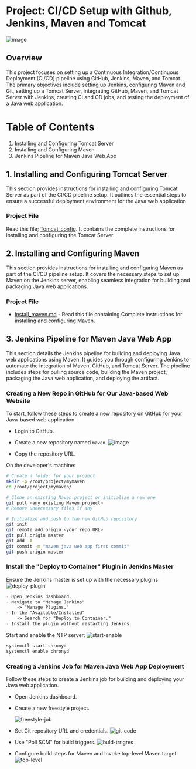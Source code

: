 # Project: CI/CD Setup with Github, Jenkins, Maven and Tomcat

![image](https://github.com/SirJosh-i/Basic-Devops---CI-CD/assets/69949528/397e566d-04d5-4876-8e6a-8596b92136e6)

## Overview

This project focuses on setting up a Continuous Integration/Continuous Deployment (CI/CD) pipeline using GitHub, Jenkins, Maven, and Tomcat. The primary objectives include setting up Jenkins, configuring Maven and Git, setting up a Tomcat Server, integrating GitHub, Maven, and Tomcat Server with Jenkins, creating CI and CD jobs, and testing the deployment of a Java web application.

# Table of Contents

1. Installing and Configuring Tomcat Server
2. Installing and Configuring Maven
3. Jenkins Pipeline for Maven Java Web App

## 1. Installing and Configuring Tomcat Server

This section provides instructions for installing and configuring Tomcat Server as part of the CI/CD pipeline setup. It outlines the essential steps to ensure a successful deployment environment for the Java web application

  ### Project File

  Read this file; [Tomcat_config](https://github.com/SirJosh-i/mymaven.git). It contains the complete instructions for installing and configuring the Tomcat Server.

## 2. Installing and Configuring Maven

This section provides instructions for installing and configuring Maven as part of the CI/CD pipeline setup. It covers the necessary steps to set up Maven on the Jenkins server, enabling seamless integration for building and packaging Java web applications.

### Project File
- [install_maven.md](https://github.com/anilrajrimal1/mymaven/blob/master/install_maven.md) - Read this file containing Complete instructions for installing and configuring Maven.

## 3. Jenkins Pipeline for Maven Java Web App

This section details the Jenkins pipeline for building and deploying Java web applications using Maven. It guides you through configuring Jenkins to automate the integration of Maven, GitHub, and Tomcat Server. The pipeline includes steps for pulling source code, building the Maven project, packaging the Java web application, and deploying the artifact.

### Creating a New Repo in GitHub for Our Java-based Web Website

To start, follow these steps to create a new repository on GitHub for your Java-based web application.

- Login to GitHub.
- Create a new repository named `maven`.
![image](https://github.com/SirJosh-i/Basic-Devops---CI-CD/assets/69949528/21fe0211-e5e6-441e-af16-ba19ee6e9907)

- Copy the repository URL.

On the developer's machine:

```bash
# Create a folder for your project
mkdir -p /root/project/mymaven
cd /root/project/mymaven/

# Clone an existing Maven project or initialize a new one
git pull <any existing Maven project>
# Remove unnecessary files if any

# Initialize and push to the new GitHub repository
git init
git remote add origin <your repo URL>
git pull origin master
git add -A
git commit -m "maven java web app first commit"
git push origin master
```
### Install the "Deploy to Container" Plugin in Jenkins Master
Ensure the Jenkins master is set up with the necessary plugins.
  ![deploy-plugin](https://github.com/anilrajrimal1/mymaven/blob/master/screenshots/Deploy%20to%20container%20plugin%20download.png)
```markdown
- Open Jenkins dashboard.
- Navigate to "Manage Jenkins" 
    -> "Manage Plugins."
- In the "Available/Installed"
    -> Search for "Deploy to Container."
- Install the plugin without restarting Jenkins.
```
Start and enable the NTP server:
  ![start-enable](https://github.com/anilrajrimal1/mymaven/blob/master/screenshots/chronyd%20setup.png)
```bash
systemctl start chronyd
systemctl enable chronyd
```
### Creating a Jenkins Job for Maven Java Web App Deployment
Follow these steps to create a Jenkins job for building and deploying your Java web application.

- Open Jenkins dashboard.

- Create a new freestyle project.

  ![freestyle-job](https://github.com/anilrajrimal1/mymaven/blob/master/screenshots/create%20jenkins%20job.png)
  
- Set Git repository URL and credentials.
  ![git-code](https://github.com/anilrajrimal1/mymaven/blob/master/screenshots/add%20repo%20to%20job.png)

- Use "Poll SCM" for build triggers.
  ![buld-trrigres](https://github.com/anilrajrimal1/mymaven/blob/master/screenshots/poll%20scm.png)

- Configure build steps for Maven and Invoke top-level Maven target.
  ![top-level](https://github.com/anilrajrimal1/mymaven/blob/master/screenshots/top%20level%20maven.png)
